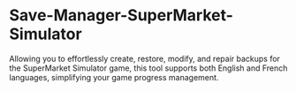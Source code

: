 # Save-Manager-SuperMarket-Simulator
Allowing you to effortlessly create, restore, modify, and repair backups for the SuperMarket Simulator game, this tool supports both English and French languages, simplifying your game progress management.
